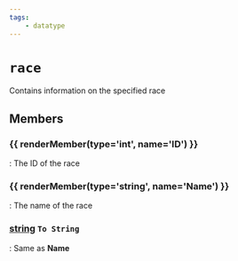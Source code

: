 ```yaml
---
tags:
    - datatype
---
```

# `race`

<!--dt-desc-start-->
Contains information on the specified race
<!--dt-desc-end-->
## Members
<!--dt-members-start-->
### {{ renderMember(type='int', name='ID') }}

:   The ID of the race

### {{ renderMember(type='string', name='Name') }}

:   The name of the race

### [string][string] `To String`

:   Same as **Name**
<!--dt-members-end-->
<!--dt-linkrefs-start-->
[int]: datatype-int.md
[string]: datatype-string.md
<!--dt-linkrefs-end-->
